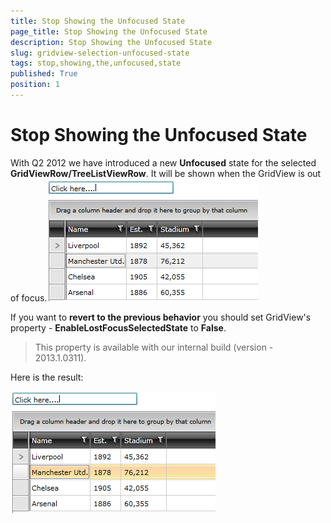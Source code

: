 ```yaml
---
title: Stop Showing the Unfocused State
page_title: Stop Showing the Unfocused State
description: Stop Showing the Unfocused State
slug: gridview-selection-unfocused-state
tags: stop,showing,the,unfocused,state
published: True
position: 1
---
```


# Stop Showing the Unfocused State

With Q2 2012 we have introduced a new __Unfocused__ state for the selected __GridViewRow/TreeListViewRow__. It will be shown when the GridView is out of focus.![Rad Grid View Selection Unfocused State 01](images/RadGridView_Selection_UnfocusedState_01.PNG)

If you want to __revert to the previous behavior__ you should set GridView's property - __EnableLostFocusSelectedState__ to __False__.

>This property is available with our internal build (version - 2013.1.0311).

Here is the result: 

![Rad Grid View Selection Unfocused State 02](images/RadGridView_Selection_UnfocusedState_02.PNG)
